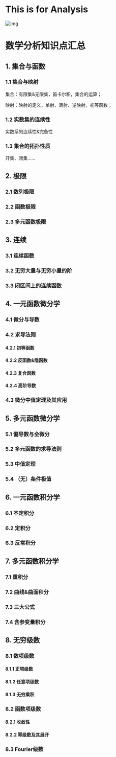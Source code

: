 # This is for Analysis

![img](https://file.cc98.org/v2-upload/2023-12-26/mqwpaqoo.webp)

# 数学分析知识点汇总

## 1. 集合与函数

### 1.1 集合与映射

集合：有限集&无限集，笛卡尔积，集合的运算；

映射：映射的定义，单射、满射、逆映射，初等函数；

### 1.2 实数集的连续性

实数系的连续性&完备性

### 1.3 集合的拓扑性质

开集、闭集……

## 2. 极限

### 2.1 数列极限

### 2.2 函数极限

### 2.3 多元函数极限

## 3. 连续

### 3.1 连续函数

### 3.2 无穷大量与无穷小量的阶

### 3.3 闭区间上的连续函数

## 4. 一元函数微分学

### 4.1 微分与导数

### 4.2 求导法则

#### 4.2.1 初等函数

#### 4.2.2  反函数&隐函数

#### 4.2.3 复合函数

#### 4.2.4 高阶导数

### 4.3 微分中值定理及其应用

## 5. 多元函数微分学

### 5.1 偏导数与全微分

### 5.2 多元函数的求导法则

### 5.3 中值定理

### 5.4 （无）条件极值

## 6. 一元函数积分学

### 6.1 不定积分

### 6.2 定积分

### 6.3 反常积分

## 7. 多元函数积分学

### 7.1 重积分

### 7.2 曲线&曲面积分

### 7.3 三大公式

### 7.4 含参变量积分

## 8. 无穷级数

### 8.1 数项级数

#### 8.1.1 正项级数

#### 8.1.2 任意项级数

#### 8.1.3 无穷乘积

### 8.2 函数项级数

#### 8.2.1 收敛性

#### 8.2.2 幂级数及其展开

### 8.3 Fourier级数
